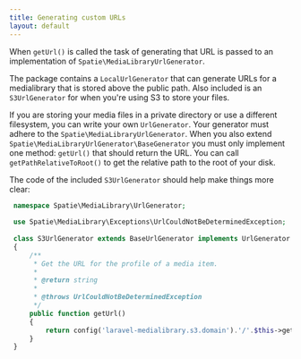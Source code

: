```yaml
---
title: Generating custom URLs
layout: default
---
```


When `getUrl()` is called the task of generating that URL is passed to an implementation of `Spatie\MediaLibraryUrlGenerator`.

The package contains a `LocalUrlGenerator` that can generate URLs for a medialibrary that is stored above the public path. Also included is an `S3UrlGenerator` for when you're using S3 to store your files. 

If you are storing your media files in a private directory or use a different filesystem, you can write your own `UrlGenerator`. Your generator must adhere to the `Spatie\MediaLibraryUrlGenerator`.
When you also extend `Spatie\MediaLibraryUrlGenerator\BaseGenerator` you must only implement one method: `getUrl()` that should return the URL. You can call `getPathRelativeToRoot()` to get the relative path to the root of your disk.

The code of the included `S3UrlGenerator` should help make things more clear:

```php
 namespace Spatie\MediaLibrary\UrlGenerator;
 
 use Spatie\MediaLibrary\Exceptions\UrlCouldNotBeDeterminedException;
 
 class S3UrlGenerator extends BaseUrlGenerator implements UrlGenerator
 {
     /**
      * Get the URL for the profile of a media item.
      *
      * @return string
      *
      * @throws UrlCouldNotBeDeterminedException
      */
     public function getUrl()
     {
         return config('laravel-medialibrary.s3.domain').'/'.$this->getPathRelativeToRoot();
     }
 }
```
